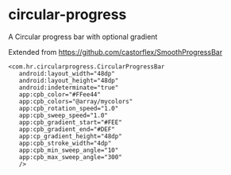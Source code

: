 # circular-progress
A Circular progress bar with optional gradient

Extended from https://github.com/castorflex/SmoothProgressBar

    <com.hr.circularprogress.CircularProgressBar
       android:layout_width="48dp"
       android:layout_height="48dp"
       android:indeterminate="true"
       app:cpb_color="#FFee44"
       app:cpb_colors="@array/mycolors"
       app:cpb_rotation_speed="1.0"
       app:cpb_sweep_speed="1.0"
       app:cpb_gradient_start="#FEE"
       app:cpb_gradient_end="#DEF"
       app:cp_gradient_height="48dp"
       app:cpb_stroke_width="4dp"
       app:cpb_min_sweep_angle="10"
       app:cpb_max_sweep_angle="300"
       />


